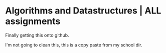 # Algorithms and Datastructures | ALL assignments

Finally getting this onto github.

I'm not going to clean this, this is a copy paste from my school dir.
